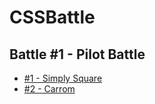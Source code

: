 # CSSBattle

## Battle #1 - Pilot Battle

- [#1 - Simply Square](https://cssbattle.dev/play/1)
- [#2 - Carrom](https://cssbattle.dev/play/2)